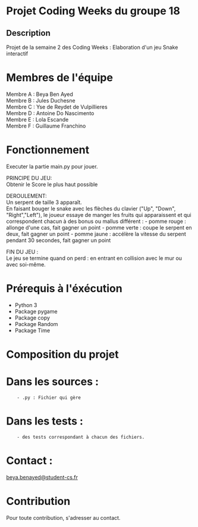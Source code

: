 # Projet Coding Weeks du groupe 18


## Description
Projet de la semaine 2 des Coding Weeks : Elaboration d'un jeu Snake interactif

# Membres de l'équipe
Membre A : Beya Ben Ayed  
Membre B : Jules Duchesne   
Membre C : Yse de Reydet de Vulpillieres  
Membre D : Antoine Do Nascimento   
Membre E : Lola Escande   
Membre F : Guillaume Franchino     

# Fonctionnement
Executer la partie main.py pour jouer.  

PRINCIPE DU JEU:   
    Obtenir le Score le plus haut possible

DEROULEMENT:   
    Un serpent de taille 3 apparaît.   
    En faisant bouger le snake avec les flèches du clavier ("Up", "Down", "Right","Left"), le joueur essaye de manger les fruits qui apparaissent et qui correspondent chacun à des bonus ou mallus différent :
    - pomme rouge : allonge d'une cas, fait gagner un point
    - pomme verte : coupe le serpent en deux, fait gagner un point
    - pomme jaune : accélère la vitesse du serpent pendant 30 secondes, fait gagner un point

FIN DU JEU :   
    Le jeu se termine quand on perd : en entrant en collision avec le mur ou avec soi-même.


# Prérequis à l'éxécution
- Python 3
- Package pygame
- Package copy
- Package Random
- Package Time


# Composition du projet 
#       Dans les sources : 
        - .py : Fichier qui gère 
#       Dans les tests : 
        - des tests correspondant à chacun des fichiers.


# Contact : 
beya.benayed@student-cs.fr


# Contribution
Pour toute contribution, s'adresser au contact.

